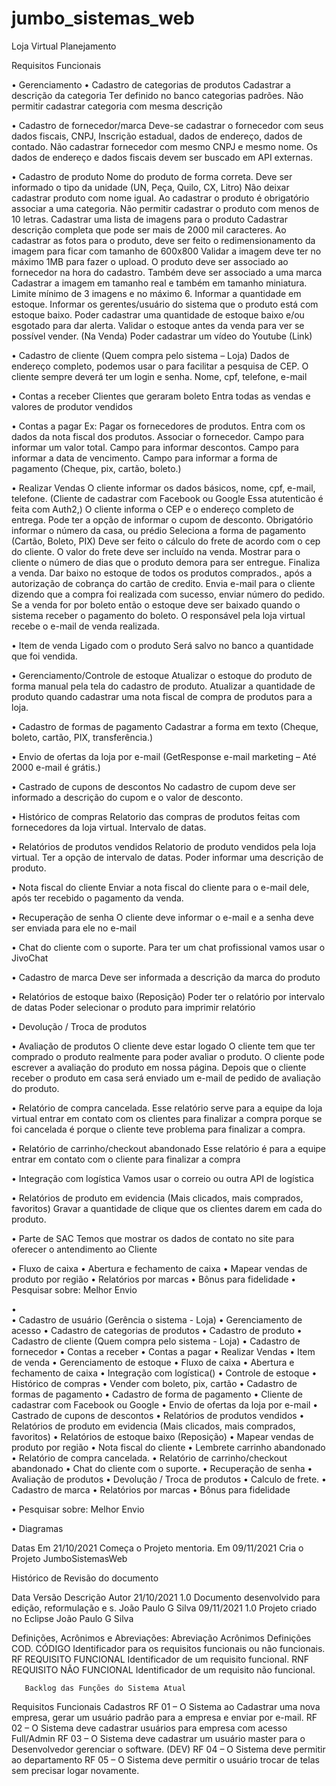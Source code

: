 # jumbo_sistemas_web
Loja Virtual
 Planejamento

 

 Requisitos Funcionais


•	Gerenciamento 
•	Cadastro de categorias de produtos
Cadastrar a descrição da categoria
               Ter definido no banco categorias padrões.
               Não permitir cadastrar categoria com mesma descrição

•	Cadastro de fornecedor/marca
            Deve-se cadastrar o fornecedor com seus dados fiscais, CNPJ, Inscrição estadual, dados de endereço, dados de contado.
	Não cadastrar fornecedor com mesmo CNPJ e mesmo nome.
             Os dados de endereço e dados fiscais devem ser buscado em API externas.

•	Cadastro de produto
            Nome do produto de forma correta.
	Deve ser informado o tipo da unidade (UN, Peça, Quilo, CX, Litro)
	Não deixar cadastrar produto com nome igual.
               Ao cadastrar o produto é obrigatório associar a uma categoria.
               Não permitir cadastrar o produto com menos de 10 letras.
               Cadastrar uma lista de imagens para o produto
	Cadastrar descrição completa que pode ser mais de 2000 mil caracteres.
               Ao cadastrar as fotos para o produto, deve ser feito o redimensionamento da imagem para ficar com tamanho de 600x800
               Validar a imagem deve ter no máximo 1MB para fazer o upload.
                O produto deve ser associado ao fornecedor na hora do cadastro.
               Também deve ser associado a uma marca
               Cadastrar a imagem em tamanho real e também em tamanho miniatura.
               Limite mínimo de 3 imagens e no máximo 6.
               Informar a quantidade em estoque.
               Informar os gerentes/usuário do sistema que o produto está com estoque baixo.
              Poder cadastrar uma quantidade de estoque baixo e/ou esgotado para dar alerta.
              Validar o estoque antes da venda para ver se possível vender. (Na Venda)
             Poder cadastrar um vídeo do Youtube (Link)
	                    


•	 Cadastro de cliente (Quem compra pelo sistema – Loja)
 Dados de endereço completo, podemos usar o para facilitar a pesquisa de CEP.
 O cliente sempre deverá ter um login e senha.
 Nome, cpf, telefone, e-mail

•	Contas a receber
Clientes que geraram boleto
Entra todas as vendas e valores de produtor vendidos
             

•	Contas a pagar
	Ex: Pagar os fornecedores de produtos.
	Entra com os dados da nota fiscal dos produtos.
	Associar o fornecedor.
               Campo para informar um valor total.
	Campo para informar descontos.
	Campo para informar a data de vencimento.
	Campo para informar a forma de pagamento (Cheque, pix, cartão, boleto.)
               


•	Realizar Vendas
	O cliente informar os dados básicos, nome, cpf, e-mail, telefone.
	(Cliente de cadastrar com Facebook ou Google
                Essa atutenticão é feita com Auth2,)
	O cliente informa o CEP e o endereço completo de entrega.
	Pode ter a opção de informar o cupom de desconto.
	Obrigatório informar o número da casa, ou prédio
	Seleciona a forma de pagamento (Cartão, Boleto, PIX)
	Deve ser feito o cálculo do frete de acordo com o cep do cliente.
	O valor do frete deve ser incluído na venda.
	Mostrar para o cliente o número de dias que o produto demora para ser entregue.
	Finaliza a venda.
                Dar baixo no estoque de todos os produtos comprados., após a autorização de cobrança do cartão de credito.
	Envia e-mail para o cliente dizendo que a compra foi realizada com sucesso, enviar número do pedido.
	Se a venda for por boleto então o estoque deve ser baixado quando o sistema receber o pagamento do boleto.
	O responsável pela loja virtual recebe o e-mail de venda realizada.

•	Item de venda
	Ligado com o produto
	Será salvo no banco a quantidade que foi vendida.

•	Gerenciamento/Controle de estoque
Atualizar o estoque do produto de forma manual pela tela do cadastro de produto.
Atualizar a quantidade de produto quando cadastrar uma nota fiscal de compra de produtos para a loja.

•	Cadastro de formas de pagamento
Cadastrar a forma em texto (Cheque, boleto, cartão, PIX, transferência.)

•	Envio de ofertas da loja por e-mail
(GetResponse e-mail marketing – Até 2000 e-mail é grátis.)

•	Castrado de cupons de descontos
No cadastro de cupom deve ser informado a descrição do cupom e o valor de desconto.

•	Histórico de compras
Relatorio das compras de produtos feitas com fornecedores da loja virtual.
Intervalo de datas.

•	Relatórios de produtos vendidos
Relatorio de produto vendidos pela loja virtual.
Ter a opção de intervalo de datas.
Poder informar uma descrição de produto.

•	Nota fiscal do cliente
Enviar a nota fiscal do cliente para o e-mail dele, após ter recebido o pagamento da venda.

•	Recuperação de senha
O cliente deve informar o e-mail e a senha deve ser enviada para ele no e-mail


•	Chat do cliente com o suporte.
Para ter um chat profissional vamos usar o JivoChat

•	Cadastro de marca
Deve ser informada a descrição da marca do produto

•	Relatórios de estoque baixo (Reposição)
Poder ter o relatório por intervalo de datas
Poder selecionar o produto para imprimir relatório

•	Devolução / Troca de produtos

•	Avaliação de produtos
O cliente deve estar logado
O cliente tem que ter comprado o produto realmente para poder avaliar o produto.
O cliente pode escrever a avaliação do produto em nossa página.
Depois que o cliente receber o produto em casa será enviado um e-mail de pedido de avaliação do produto.

•	Relatório de compra cancelada.
Esse relatório serve para a equipe da loja virtual entrar em contato com os clientes para finalizar a compra porque se foi cancelada é porque o cliente teve problema para finalizar a compra.

•	Relatório de carrinho/checkout abandonado
Esse relatório é para a equipe entrar em contato com o cliente para finalizar a compra

•	Integração com logística
Vamos usar o correio ou outra API de logística

•	Relatórios de produto em evidencia (Mais clicados, mais comprados, favoritos)
Gravar a quantidade de clique que os clientes darem em cada do produto.

•	Parte de SAC
Temos que mostrar os dados de contato no site para oferecer o antendimento ao Cliente
   



•	Fluxo de caixa
•	Abertura e fechamento de caixa
•	Mapear vendas de produto por região
•	Relatórios por marcas
•	Bônus para fidelidade
•	Pesquisar sobre: Melhor Envio

•	
•	Cadastro de usuário (Gerência o sistema - Loja)
•	Gerenciamento de acesso
•	Cadastro de categorias de produtos
•	Cadastro de produto
•	 Cadastro de cliente (Quem compra pelo sistema - Loja)
•	Cadastro de fornecedor
•	Contas a receber
•	Contas a pagar
•	Realizar Vendas
•	Item de venda
•	Gerenciamento de estoque
•	Fluxo de caixa
•	Abertura e fechamento de caixa
•	Integração com logística()
•	Controle de estoque
•	Histórico de compras
•	Vender com boleto, pix, cartão
•	Cadastro de formas de pagamento
•	Cadastro de forma de pagamento
•	Cliente de cadastrar com Facebook ou Google
•	Envio de ofertas da loja por e-mail
•	Castrado de cupons de descontos
•	Relatórios de produtos vendidos
•	Relatórios de produto em evidencia (Mais clicados, mais comprados, favoritos)
•	Relatórios de estoque baixo (Reposição)
•	Mapear vendas de produto por região
•	Nota fiscal do cliente
•	Lembrete carrinho abandonado
•	Relatório de compra cancelada.
•	Relatório de carrinho/checkout abandonado
•	Chat do cliente com o suporte.
•	Recuperação de senha
•	Avaliação de produtos
•	Devolução / Troca de produtos
•	Calculo de frete.
•	Cadastro de marca
•	Relatórios por marcas
•	Bônus para fidelidade


•	Pesquisar sobre: Melhor Envio

•	Diagramas

Datas
Em 21/10/2021 Começa o Projeto mentoria.
Em 09/11/2021 Cria o Projeto JumboSistemasWeb


Histórico de Revisão do documento

Data	Versão	Descrição	Autor
21/10/2021	1.0	Documento desenvolvido para edição, reformulação e s.	João Paulo G Silva
09/11/2021	1.0	Projeto criado no Eclipse	João Paulo G Silva

Definições, Acrônimos e Abreviações:
Abreviação	Acrônimos	Definições
COD.	CÓDIGO	Identificador para os requisitos funcionais ou não funcionais.
RF	REQUISITO FUNCIONAL	Identificador de um requisito funcional.
RNF	REQUISITO NÃO FUNCIONAL	Identificador de um requisito não funcional.


       Backlog das Funções do Sistema Atual
Requisitos Funcionais                                                                  Cadastros
RF 01 – O Sistema ao Cadastrar uma nova empresa, gerar um usuário padrão para a empresa e enviar por e-mail.
RF 02 – O Sistema deve cadastrar usuários para empresa com acesso Full/Admin
RF 03 – O Sistema deve cadastrar um usuário master para o Desenvolvedor gerenciar o software. (DEV)
RF 04 – O Sistema deve permitir ao departamento
RF 05 – O Sistema deve permitir o usuário trocar de telas sem precisar logar novamente.

